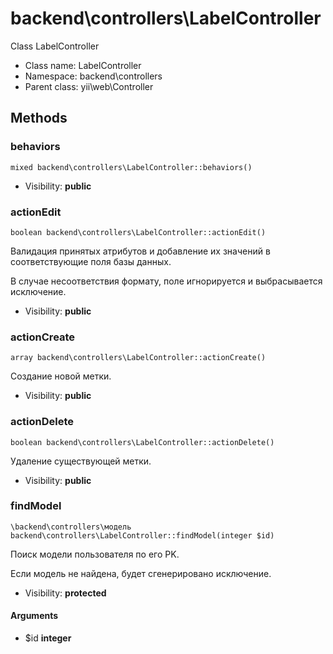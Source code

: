 backend\controllers\LabelController
===============

Class LabelController




* Class name: LabelController
* Namespace: backend\controllers
* Parent class: yii\web\Controller







Methods
-------


### behaviors

    mixed backend\controllers\LabelController::behaviors()





* Visibility: **public**




### actionEdit

    boolean backend\controllers\LabelController::actionEdit()

Валидация принятых атрибутов и добавление их значений в соответствующие поля базы данных.

В случае несоответствия формату, поле игнорируется и выбрасывается исключение.

* Visibility: **public**




### actionCreate

    array backend\controllers\LabelController::actionCreate()

Создание новой метки.



* Visibility: **public**




### actionDelete

    boolean backend\controllers\LabelController::actionDelete()

Удаление существующей метки.



* Visibility: **public**




### findModel

    \backend\controllers\модель backend\controllers\LabelController::findModel(integer $id)

Поиск модели пользователя по его PK.

Если модель не найдена, будет сгенерировано исключение.

* Visibility: **protected**


#### Arguments
* $id **integer**



